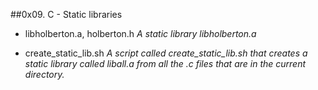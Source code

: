 ##0x09. C - Static libraries

- libholberton.a, holberton.h *A static library libholberton.a*

- create_static_lib.sh *A script called create_static_lib.sh that creates a static library called liball.a from all the .c files that are in the current directory.*